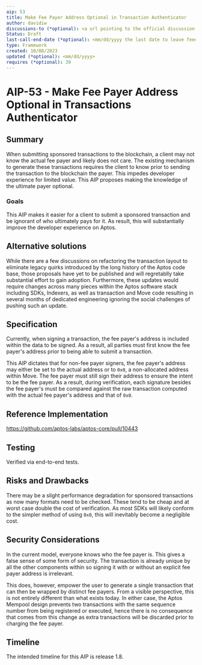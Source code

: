 ```yaml
---
aip: 53
title: Make Fee Payer Address Optional in Transaction Authenticator
author: davidiw
discussions-to (*optional): <a url pointing to the official discussion thread>
Status: Draft
last-call-end-date (*optional): <mm/dd/yyyy the last date to leave feedbacks and reviews>
type: Framework
created: 10/08/2023
updated (*optional): <mm/dd/yyyy>
requires (*optional): 39
---
```


# AIP-53 - Make Fee Payer Address Optional in Transactions Authenticator

## Summary

When submitting sponsored transactions to the blockchain, a client may not know the actual fee payer and likely does not care. The existing mechanism to generate these transactions requires the client to know prior to sending the transaction to the blockchain the payer. This impedes developer experience for limited value. This AIP proposes making the knowledge of the ultimate payer optional.

### Goals

This AIP makes it easier for a client to submit a sponsored transaction and be ignorant of who ultimately pays for it. As result, this will substantially improve the developer experience on Aptos.

## Alternative solutions

While there are a few discussions on refactoring the transaction layout to eliminate legacy quirks introduced by the long history of the Aptos code base, those proposals have yet to be published and will regretablly take substantial effort to gain adoption. Furthermore, these updates would require changes across many pieces within the Aptos software stack including SDKs, Indexers, as well as transaction and Move code resulting in several months of dedicated engineering ignoring the social challenges of pushing such an update.

## Specification

Currently, when signing a transaction, the fee payer's address is included within the data to be signed. As a result, all parties must first know the fee payer's address prior to being able to submit a transaction.

This AIP dictates that for non-fee payer signers, the fee payer's address may either be set to the actual address or to `0x0`, a non-allocated address within Move. The fee payer must still sign their address to ensure the intent to be the fee payer. As a result, during verification, each signature besides the fee payer's must be compared against the raw transaction computed with the actual fee payer's address and that of `0x0`.

## Reference Implementation

https://github.com/aptos-labs/aptos-core/pull/10443

## Testing

Verified via end-to-end tests.

## Risks and Drawbacks

There may be a slight performance degradation for sponsored transactions as now many formats need to be checked. These tend to be cheap and at worst case double the cost of verification. As most SDKs will likely conform to the simpler method of using `0x0`, this will inevitably become a negligible cost.

## Security Considerations

In the current model, everyone knows who the fee payer is. This gives a false sense of some form of security. The transaction is already unique by all the other components within so signing it with or without an explicit fee payer address is irrelevant.

This does, however, empower the user to generate a single transaction that can then be wrapped by distinct fee payers. From a visible perspective, this is not entirely different than what exists today. In either case, the Aptos Mempool design prevents two transactions with the same sequence number from being registered or executed, hence there is no consequence that comes from this change as extra transactions will be discarded prior to charging the fee payer.

## Timeline

The intended timeline for this AIP is release 1.8.
